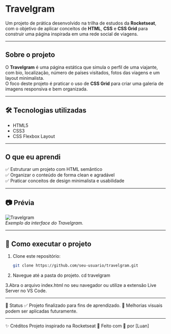 # Travelgram

Um projeto de prática desenvolvido na trilha de estudos da **Rocketseat**, com o objetivo de aplicar conceitos de **HTML**, **CSS** e **CSS Grid** para construir uma página inspirada em uma rede social de viagens.

---

## Sobre o projeto

O **Travelgram** é uma página estática que simula o perfil de uma viajante, com bio, localização, número de países visitados, fotos das viagens e um layout minimalista.  
O foco deste projeto é praticar o uso de **CSS Grid** para criar uma galeria de imagens responsiva e bem organizada.

---

## 🛠️ Tecnologias utilizadas

- HTML5
- CSS3
- CSS Flexbox Layout

---

##  O que eu aprendi

✅ Estruturar um projeto com HTML semântico  
✅ Organizar o conteúdo de forma clean e agradável  
✅ Praticar conceitos de design minimalista e usabilidade

---

## 📷 Prévia

![Travelgram](./assets/preview.png)  
*Exemplo da interface do Travelgram.*

---

## 📂 Como executar o projeto

1. Clone este repositório:
   ```bash
   git clone https://github.com/seu-usuario/travelgram.git

2. Navegue até a pasta do projeto.
   cd travelgram

3.Abra o arquivo index.html no seu navegador ou utilize a extensão Live Server no VS Code.

---
   
   📌 Status
✅ Projeto finalizado para fins de aprendizado.
🚀 Melhorias visuais podem ser aplicadas futuramente.

---

✨ Créditos
Projeto inspirado na Rocketseat 🚀
Feito com 💙 por [Luan]
   
